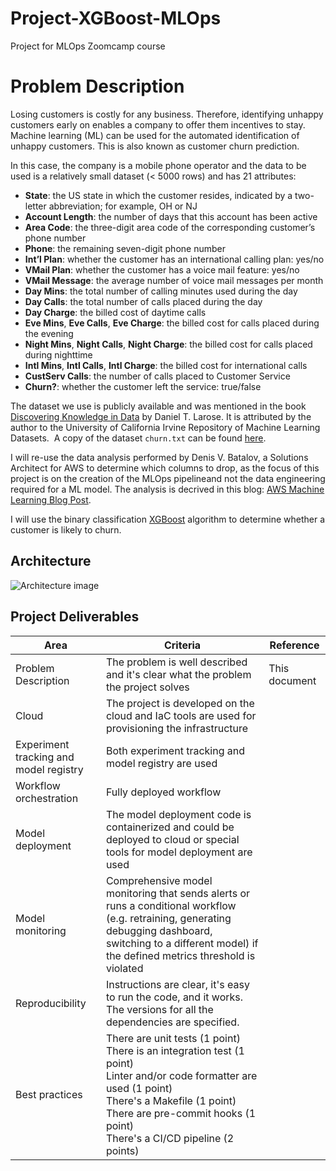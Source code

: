 # Project-XGBoost-MLOps

Project for MLOps Zoomcamp course

# Problem Description

Losing customers is costly for any business. Therefore, identifying unhappy customers early on enables a company to offer them incentives to stay. Machine learning (ML) can be used for the automated identification of unhappy customers. This is also known as customer churn prediction.

In this case, the company is a mobile phone operator and the data to be used is a relatively small dataset (< 5000 rows) and has 21 attributes:

- **State**: the US state in which the customer resides, indicated by a two-letter abbreviation; for example, OH or NJ
- **Account Length**: the number of days that this account has been active
- **Area Code**: the three-digit area code of the corresponding customer’s phone number
- **Phone**: the remaining seven-digit phone number
- **Int’l Plan**: whether the customer has an international calling plan: yes/no
- **VMail Plan**: whether the customer has a voice mail feature: yes/no
- **VMail Message**: the average number of voice mail messages per month
- **Day Mins**: the total number of calling minutes used during the day
- **Day Calls**: the total number of calls placed during the day
- **Day Charge**: the billed cost of daytime calls
- **Eve Mins**, **Eve Calls**, **Eve Charge**: the billed cost for calls placed during the evening
- **Night Mins**, **Night Calls**, **Night Charge**: the billed cost for calls placed during nighttime
- **Intl Mins**, **Intl Calls**, **Intl Charge**: the billed cost for international calls
- **CustServ Calls**: the number of calls placed to Customer Service
- **Churn?**: whether the customer left the service: true/false

The dataset we use is publicly available and was mentioned in the book [Discovering Knowledge in Data](https://www.amazon.com/dp/0470908742/) by Daniel T. Larose. It is attributed by the author to the University of California Irvine Repository of Machine Learning Datasets.  A copy of the dataset `churn.txt` can be found [here](https://github.com/BuzzKanga/Project-XGBoost-MLOps/tree/main/data).

I will re-use the data analysis performed by Denis V. Batalov, a Solutions Architect for AWS to determine which columns to drop, as the focus of this project is on the creation of the MLOps pipelineand not the data engineering required for a ML model. The analysis is decrived in this blog: [AWS Machine Learning Blog Post](https://aws.amazon.com/blogs/machine-learning/predicting-customer-churn-with-amazon-machine-learning/).

I will use the binary classification [XGBoost](https://xgboost.readthedocs.io/en/stable/index.html) algorithm to determine whether a customer is likely to churn.

## Architecture

![Architecture image](C:\Users\steve.christolis\OneDrive%20-%20Versent\Documents\Learning%20Projects\MLOps%20Zoomcamp\Homework\Project\Architecture.png)

## Project Deliverables

| Area                                   | Criteria                                                                                                                                                                                                                                        | Reference     |
| -------------------------------------- | ----------------------------------------------------------------------------------------------------------------------------------------------------------------------------------------------------------------------------------------------- | ------------- |
| Problem Description                    | The problem is well described and it's clear what the problem the project solves                                                                                                                                                                | This document |
| Cloud                                  | The project is developed on the cloud and IaC tools are used for provisioning the infrastructure                                                                                                                                                |               |
| Experiment tracking and model registry | Both experiment tracking and model registry are used                                                                                                                                                                                            |               |
| Workflow orchestration                 | Fully deployed workflow                                                                                                                                                                                                                         |               |
| Model deployment                       | The model deployment code is containerized and could be deployed to cloud or special tools for model deployment are used                                                                                                                        |               |
| Model monitoring                       | Comprehensive model monitoring that sends alerts or runs a conditional workflow (e.g. retraining, generating debugging dashboard, switching to a different model) if the defined metrics threshold is violated                                  |               |
| Reproducibility                        | Instructions are clear, it's easy to run the code, and it works. The versions for all the dependencies are specified.                                                                                                                           |               |
| Best practices                         | There are unit tests (1 point)<br/>There is an integration test (1 point)<br/>Linter and/or code formatter are used (1 point)<br/>There's a Makefile (1 point)<br/>There are pre-commit hooks (1 point)<br/>There's a CI/CD pipeline (2 points) |               |

